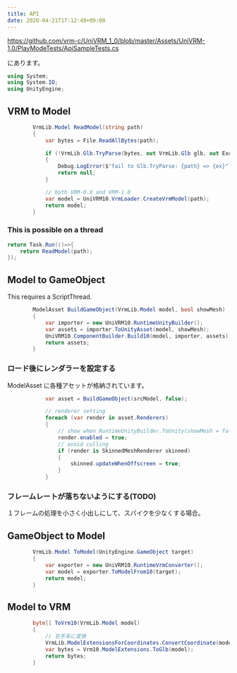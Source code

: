 ```yaml
---
title: API
date: 2020-04-21T17:12:49+09:00
---
```


https://github.com/vrm-c/UniVRM_1_0/blob/master/Assets/UniVRM-1.0/PlayModeTests/ApiSampleTests.cs

にあります。

```cs
using System;
using System.IO;
using UnityEngine;
```

## VRM to Model

```cs
        VrmLib.Model ReadModel(string path)
        {
            var bytes = File.ReadAllBytes(path);

            if (!VrmLib.Glb.TryParse(bytes, out VrmLib.Glb glb, out Exception ex))
            {
                Debug.LogError($"fail to Glb.TryParse: {path} => {ex}");
                return null;
            }

            // both VRM-0.X and VRM-1.0
            var model = UniVRM10.VrmLoader.CreateVrmModel(path); 
            return model;
        }
```

### This is possible on a thread

```cs
return Task.Run(()=>{
    return ReadModel(path);
});
```

## Model to GameObject

This requires a ScriptThread.

```cs
        ModelAsset BuildGameObject(VrmLib.Model model, bool showMesh)
        {
            var importer = new UniVRM10.RuntimeUnityBuilder();
            var assets = importer.ToUnityAsset(model, showMesh);
            UniVRM10.ComponentBuilder.Build10(model, importer, assets);
            return assets;
        }
```

### ロード後にレンダラーを設定する

ModelAsset に各種アセットが格納されています。

```cs
            var asset = BuildGameObject(srcModel, false);

            // renderer setting
            foreach (var render in asset.Renderers)
            {
                // show when RuntimeUnityBuilder.ToUnity(showMesh = false)
                render.enabled = true;
                // avoid culling
                if (render is SkinnedMeshRenderer skinned)
                {
                    skinned.updateWhenOffscreen = true;
                }
            }
```

### フレームレートが落ちないようにする(TODO)

１フレームの処理を小さく小出しにして、スパイクを少なくする場合。

## GameObject to Model

```cs
        VrmLib.Model ToModel(UnityEngine.GameObject target)
        {
            var exporter = new UniVRM10.RuntimeVrmConverter();
            var model = exporter.ToModelFrom10(target);
            return model;
        }
```

## Model to VRM

```cs
        byte[] ToVrm10(VrmLib.Model model)
        {
            // 右手系に変換
            VrmLib.ModelExtensionsForCoordinates.ConvertCoordinate(model, VrmLib.Coordinates.Gltf);
            var bytes = Vrm10.ModelExtensions.ToGlb(model);
            return bytes;
        }
```
